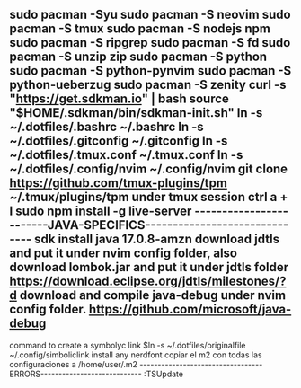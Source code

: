sudo pacman -Syu
sudo pacman -S neovim
sudo pacman -S tmux
sudo pacman -S nodejs npm
sudo pacman -S ripgrep
sudo pacman -S fd
sudo pacman -S unzip zip
sudo pacman -S python
sudo pacman -S python-pynvim
sudo pacman -S python-ueberzug
sudo pacman -S zenity
curl -s "https://get.sdkman.io" | bash 
source "$HOME/.sdkman/bin/sdkman-init.sh"
ln -s ~/.dotfiles/.bashrc ~/.bashrc
ln -s ~/.dotfiles/.gitconfig ~/.gitconfig
ln -s ~/.dotfiles/.tmux.conf ~/.tmux.conf
ln -s ~/.dotfiles/.config/nvim ~/.config/nvim
git clone https://github.com/tmux-plugins/tpm ~/.tmux/plugins/tpm
under tmux session ctrl a + I
sudo npm install -g live-server
------------------------JAVA-SPECIFICS------------------------------
sdk install java 17.0.8-amzn
download jdtls and put it under nvim config folder, also download lombok.jar and put it under jdtls folder
https://download.eclipse.org/jdtls/milestones/?d
download and compile java-debug under nvim config folder.
https://github.com/microsoft/java-debug
---------------------------------
command to create a symbolyc link $ln -s ~/.dotfiles/originalfile ~/.config/simboliclink
install any nerdfont
copiar el m2 con todas las configuraciones a /home/user/.m2
----------------------------------ERRORS----------------------------
:TSUpdate
